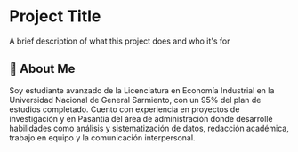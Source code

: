 
# Project Title

A brief description of what this project does and who it's for


## 🚀 About Me
Soy estudiante avanzado de la Licenciatura en Economía Industrial en la Universidad Nacional de General Sarmiento, con un 95% del plan de estudios completado. Cuento con experiencia en proyectos de investigación y en Pasantía del área de administración donde desarrollé habilidades como análisis y sistematización de datos, redacción académica, trabajo en equipo y la comunicación interpersonal.


